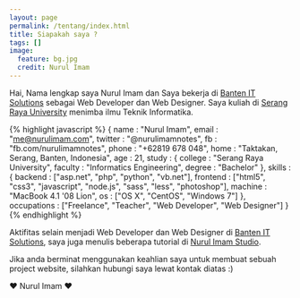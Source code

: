 ```yaml
---
layout: page
permalink: /tentang/index.html
title: Siapakah saya ?
tags: []
image:
  feature: bg.jpg
  credit: Nurul Imam
---
```


Hai, Nama lengkap saya Nurul Imam dan Saya bekerja di [Banten IT Solutions][] sebagai Web Developer dan Web Designer. Saya kuliah di [Serang Raya University][] menimba ilmu Teknik Informatika.

{% highlight javascript %}
{
  name : "Nurul Imam",
  email : "me@nurulimam.com",
  twitter : "@nurulimamnotes",
  fb : "fb.com/nurulimamnotes",
  phone : "+62819 678 048",
  home : "Taktakan, Serang, Banten, Indonesia",
  age : 21,
  study : {
    college : "Serang Raya University",
    faculty : "Informatics Engineering",
    degree  : "Bachelor"
  },
  skills : {
    backend : ["asp.net", "php", "python", "vb.net"],
    frontend : ["html5", "css3", "javascript", 
                "node.js", "sass", 
                "less", "photoshop"],
    machine : "MacBook 4.1 '08 Lion",
    os : ["OS X", "CentOS", "Windows 7"]
  },
  occupations : ["Freelance", "Teacher",
                 "Web Developer", "Web Designer"]
}
{% endhighlight %}

Aktifitas selain menjadi Web Developer dan Web Designer di [Banten IT Solutions][], saya juga menulis beberapa tutorial di [Nurul Imam Studio][].

Jika anda berminat menggunakan keahlian saya untuk membuat sebuah project website, silahkan hubungi saya lewat kontak diatas :)

♥ Nurul Imam ♥

[Banten IT Solutions]: http://www.banten-it.com "Jasa Pembuatan Website Profesional"
[Nurul Imam Studio]: http://www.nurulimam.com "Membuat Website Menjadi Lebih Mudah"
[Serang Raya University]: http://unsera.ac.id "UNSERA"